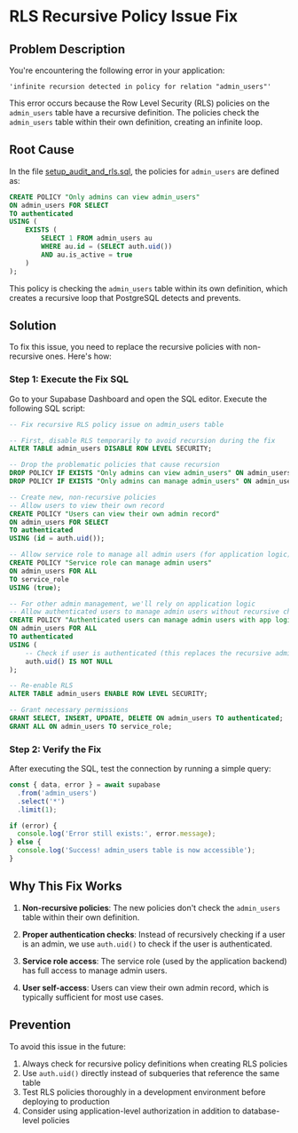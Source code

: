 # RLS Recursive Policy Issue Fix

## Problem Description

You're encountering the following error in your application:

```
'infinite recursion detected in policy for relation "admin_users"'
```

This error occurs because the Row Level Security (RLS) policies on the `admin_users` table have a recursive definition. The policies check the `admin_users` table within their own definition, creating an infinite loop.

## Root Cause

In the file [setup_audit_and_rls.sql](file:///e:/Natalia%20Show/setup_audit_and_rls.sql), the policies for `admin_users` are defined as:

```sql
CREATE POLICY "Only admins can view admin_users" 
ON admin_users FOR SELECT 
TO authenticated 
USING (
    EXISTS (
        SELECT 1 FROM admin_users au 
        WHERE au.id = (SELECT auth.uid()) 
        AND au.is_active = true
    )
);
```

This policy is checking the `admin_users` table within its own definition, which creates a recursive loop that PostgreSQL detects and prevents.

## Solution

To fix this issue, you need to replace the recursive policies with non-recursive ones. Here's how:

### Step 1: Execute the Fix SQL

Go to your Supabase Dashboard and open the SQL editor. Execute the following SQL script:

```sql
-- Fix recursive RLS policy issue on admin_users table

-- First, disable RLS temporarily to avoid recursion during the fix
ALTER TABLE admin_users DISABLE ROW LEVEL SECURITY;

-- Drop the problematic policies that cause recursion
DROP POLICY IF EXISTS "Only admins can view admin_users" ON admin_users;
DROP POLICY IF EXISTS "Only admins can manage admin_users" ON admin_users;

-- Create new, non-recursive policies
-- Allow users to view their own record
CREATE POLICY "Users can view their own admin record" 
ON admin_users FOR SELECT 
TO authenticated 
USING (id = auth.uid());

-- Allow service role to manage all admin users (for application logic)
CREATE POLICY "Service role can manage admin users" 
ON admin_users FOR ALL 
TO service_role 
USING (true);

-- For other admin management, we'll rely on application logic
-- Allow authenticated users to manage admin users without recursive checks
CREATE POLICY "Authenticated users can manage admin users with app logic" 
ON admin_users FOR ALL 
TO authenticated 
USING (
    -- Check if user is authenticated (this replaces the recursive admin_users check)
    auth.uid() IS NOT NULL
);

-- Re-enable RLS
ALTER TABLE admin_users ENABLE ROW LEVEL SECURITY;

-- Grant necessary permissions
GRANT SELECT, INSERT, UPDATE, DELETE ON admin_users TO authenticated;
GRANT ALL ON admin_users TO service_role;
```

### Step 2: Verify the Fix

After executing the SQL, test the connection by running a simple query:

```javascript
const { data, error } = await supabase
  .from('admin_users')
  .select('*')
  .limit(1);

if (error) {
  console.log('Error still exists:', error.message);
} else {
  console.log('Success! admin_users table is now accessible');
}
```

## Why This Fix Works

1. **Non-recursive policies**: The new policies don't check the `admin_users` table within their own definition.

2. **Proper authentication checks**: Instead of recursively checking if a user is an admin, we use `auth.uid()` to check if the user is authenticated.

3. **Service role access**: The service role (used by the application backend) has full access to manage admin users.

4. **User self-access**: Users can view their own admin record, which is typically sufficient for most use cases.

## Prevention

To avoid this issue in the future:

1. Always check for recursive policy definitions when creating RLS policies
2. Use `auth.uid()` directly instead of subqueries that reference the same table
3. Test RLS policies thoroughly in a development environment before deploying to production
4. Consider using application-level authorization in addition to database-level policies